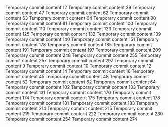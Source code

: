 Temporary commit content 12
Temporary commit content 39
Temporary commit content 47
Temporary commit content 62
Temporary commit content 63
Temporary commit content 64
Temporary commit content 80
Temporary commit content 81
Temporary commit content 100
Temporary commit content 110
Temporary commit content 123
Temporary commit content 125
Temporary commit content 132
Temporary commit content 139
Temporary commit content 140
Temporary commit content 151
Temporary commit content 178
Temporary commit content 185
Temporary commit content 191
Temporary commit content 197
Temporary commit content 209
Temporary commit content 248
Temporary commit content 255
Temporary commit content 257
Temporary commit content 297
Temporary commit content 9
Temporary commit content 10
Temporary commit content 12
Temporary commit content 14
Temporary commit content 16
Temporary commit content 45
Temporary commit content 48
Temporary commit content 52
Temporary commit content 62
Temporary commit content 64
Temporary commit content 102
Temporary commit content 103
Temporary commit content 131
Temporary commit content 170
Temporary commit content 174
Temporary commit content 175
Temporary commit content 178
Temporary commit content 181
Temporary commit content 183
Temporary commit content 214
Temporary commit content 215
Temporary commit content 219
Temporary commit content 222
Temporary commit content 230
Temporary commit content 254
Temporary commit content 274
